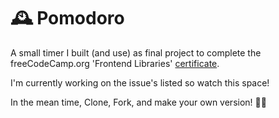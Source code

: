 # 🕰 Pomodoro

A small timer I built (and use) as final project to complete
the freeCodeCamp.org 'Frontend Libraries'
[certificate](https://www.freecodecamp.org/certification/danielvanc/front-end-libraries).

I'm currently working on the issue's listed so watch this
space!

In the mean time, Clone, Fork, and make your own version! 👍🏼
